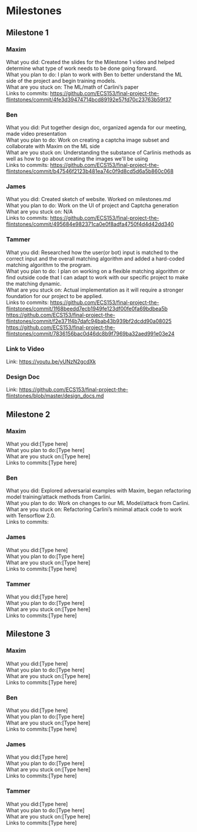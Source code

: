 # Milestones

## Milestone 1

### Maxim
What you did: Created the slides for the Milestone 1 video and helped determine what type of work needs to be done going forward.\
What you plan to do: I plan to work with Ben to better understand the ML side of the project and begin training models.\
What are you stuck on: The ML/math of Carlini’s paper\
Links to commits: https://github.com/ECS153/final-project-the-flintstones/commit/4fe3d39474714bcd89192e57fd70c23763b59f37

### Ben
What you did: Put together design doc, organized agenda for our meeting, made video presentation\
What you plan to do: Work on creating a captcha image subset and collaborate with Maxim on the ML side\
What are you stuck on: Understanding the substance of Carlinis methods as well as how to go about creating the images we'll be using\
Links to commits: https://github.com/ECS153/final-project-the-flintstones/commit/b47546f2123b481ea74c0f9d8cd5d6a5b860c068

### James
What you did: Created sketch of website. Worked on milestones.md\
What you plan to do: Work on the UI of project and Captcha generation\
What are you stuck on: N/A\
Links to commits: https://github.com/ECS153/final-project-the-flintstones/commit/495684e982371ca0e0f8adfa4750f4d4d42dd340

### Tammer
What you did: Researched how the user(or bot) input is matched to the correct input and the overall matching algorithm and added a hard-coded matching algorithm to the program.\
What you plan to do: I plan on working on a flexible matching algorithm or find outside code that I can adapt to work with our specific project to make the matching dynamic.\
What are you stuck on: Actual implementation as it will require a stronger foundation for our project to be applied.\
Links to commits: https://github.com/ECS153/final-project-the-flintstones/commit/1f68beedd7ecb1949fe123df00fe0fa69bdbea5b \
https://github.com/ECS153/final-project-the-flintstones/commit/f2e371f4b7dafc94bab43b939bf2dcdd90a08025 \
https://github.com/ECS153/final-project-the-flintstones/commit/7836156bac0d46dc8b9f7969ba32aed991e03e24 

### Link to Video
Link: https://youtu.be/yUNzN2gcdXk

### Design Doc
Link: https://github.com/ECS153/final-project-the-flintstones/blob/master/design_docs.md

## Milestone 2

### Maxim
What you did:[Type here]\
What you plan to do:[Type here]\
What are you stuck on:[Type here]\
Links to commits:[Type here]

### Ben
What you did: Explored adversarial examples with Maxim, began refactoring model training/attack methods from Carlini.\
What you plan to do: Work on changes to our ML Model/attack from Carlini. \
What are you stuck on: Refactoring Carlini’s minimal attack code to work with Tensorflow 2.0.\
Links to commits:

### James
What you did:[Type here]\
What you plan to do:[Type here]\
What are you stuck on:[Type here]\
Links to commits:[Type here]

### Tammer
What you did:[Type here]\
What you plan to do:[Type here]\
What are you stuck on:[Type here]\
Links to commits:[Type here]

## Milestone 3

### Maxim
What you did:[Type here]\
What you plan to do:[Type here]\
What are you stuck on:[Type here]\
Links to commits:[Type here]

### Ben
What you did:[Type here]\
What you plan to do:[Type here]\
What are you stuck on:[Type here]\
Links to commits:[Type here]

### James
What you did:[Type here]\
What you plan to do:[Type here]\
What are you stuck on:[Type here]\
Links to commits:[Type here]

### Tammer
What you did:[Type here]\
What you plan to do:[Type here]\
What are you stuck on:[Type here]\
Links to commits:[Type here]
